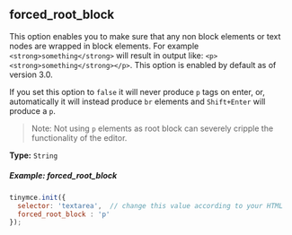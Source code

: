 ## forced_root_block

This option enables you to make sure that any non block elements or text nodes are wrapped in block elements. For example `<strong>something</strong>` will result in output like: `<p><strong>something</strong></p>`. This option is enabled by default as of version 3.0.

If you set this option to `false` it will never produce `p` tags on enter, or, automatically it will instead produce `br` elements and `Shift+Enter` will produce a `p`.

> Note: Not using `p` elements as root block can severely cripple the functionality of the editor.

**Type:** `String`

##### Example: forced_root_block

```js
tinymce.init({
  selector: 'textarea',  // change this value according to your HTML
  forced_root_block : 'p'
});
```
